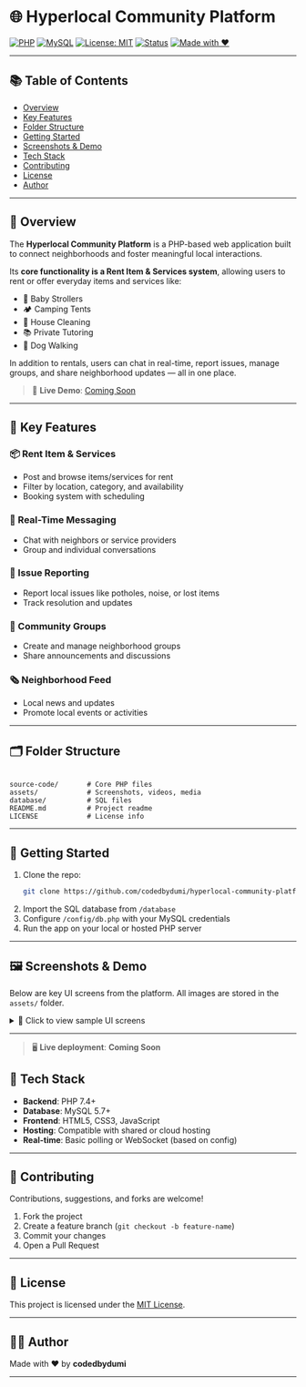# 🌐 Hyperlocal Community Platform

[![PHP](https://img.shields.io/badge/PHP-7.4%2B-blue?logo=php)](https://www.php.net/)
[![MySQL](https://img.shields.io/badge/MySQL-5.7%2B-blue?logo=mysql)](https://www.mysql.com/)
[![License: MIT](https://img.shields.io/badge/License-MIT-yellow.svg)](LICENSE)
[![Status](https://img.shields.io/badge/status-active-brightgreen)](#)
[![Made with ❤️](https://img.shields.io/badge/Made%20with-%E2%9D%A4-red)](#)

---

## 📚 Table of Contents

- [Overview](#-overview)
- [Key Features](#-key-features)
- [Folder Structure](#️-folder-structure)
- [Getting Started](#-getting-started)
- [Screenshots & Demo](#-screenshots--demo)
- [Tech Stack](#️-tech-stack)
- [Contributing](#-contributing)
- [License](#-license)
- [Author](#-author)

---

## 📖 Overview

The **Hyperlocal Community Platform** is a PHP-based web application built to connect neighborhoods and foster meaningful local interactions.

Its **core functionality is a Rent Item & Services system**, allowing users to rent or offer everyday items and services like:

- 👶 Baby Strollers  
- 🏕️ Camping Tents  
- 🧹 House Cleaning  
- 📚 Private Tutoring  
- 🐶 Dog Walking  

In addition to rentals, users can chat in real-time, report issues, manage groups, and share neighborhood updates — all in one place.

> 🔗 **Live Demo**: [Coming Soon](#)

---

## 🔑 Key Features

### 📦 Rent Item & Services
- Post and browse items/services for rent
- Filter by location, category, and availability
- Booking system with scheduling

### 💬 Real-Time Messaging
- Chat with neighbors or service providers
- Group and individual conversations

### 📍 Issue Reporting
- Report local issues like potholes, noise, or lost items
- Track resolution and updates

### 👥 Community Groups
- Create and manage neighborhood groups
- Share announcements and discussions

### 🗞️ Neighborhood Feed
- Local news and updates
- Promote local events or activities

---

## 🗂️ Folder Structure

```

source-code/       # Core PHP files
assets/            # Screenshots, videos, media
database/          # SQL files
README.md          # Project readme
LICENSE            # License info

````

---

## 🚀 Getting Started

1. Clone the repo:
   ```bash
   git clone https://github.com/codedbydumi/hyperlocal-community-platform.git ````

2. Import the SQL database from `/database`
3. Configure `/config/db.php` with your MySQL credentials
4. Run the app on your local or hosted PHP server

---

## 🖼️ Screenshots & Demo

Below are key UI screens from the platform. All images are stored in the `assets/` folder.

<Details>
<summary>📌 Click to view sample UI screens</summary>

### 🏠 Home Page
<p align="center">
  <a href="assets/homepage.png" target="_blank">
    <img src="assets/homepage.png" alt="Home Page" width="800"/>
  </a>
</p>

### 📋 Item Listing Page
<p align="center">
  <a href="assets/item-listing.png" target="_blank">
    <img src="assets/item-listing.png" alt="Item Listing Page" width="600" height = "800px" />
  </a>
</p>

### 💬 Messaging Interface
<p align="center">
  <a href="assets/chat.png" target="_blank">
    <img src="assets/chat.png" alt="Messaging Interface" width="800"/>
  </a>
</p>

### 🧹 Service Booking Page
<p align="center">
  <a href="assets/booking.png" target="_blank">
    <img src="assets/booking.png" alt="Service Booking Page" width="800"/>
  </a>
</p>

### 📢 Community Feed 
<p align="center">
  <a href="assets/community-feed.png" target="_blank">
    <img src="assets/community-feed.png" alt="Community Feed Coming Soon" width="800"/>
  </a>
</p>


</Details>


---

> 🖥️ **Live deployment**: **Coming Soon**


## 🧰 Tech Stack

* **Backend**: PHP 7.4+
* **Database**: MySQL 5.7+
* **Frontend**: HTML5, CSS3, JavaScript
* **Hosting**: Compatible with shared or cloud hosting
* **Real-time**: Basic polling or WebSocket (based on config)

---

## 🤝 Contributing

Contributions, suggestions, and forks are welcome!

1. Fork the project
2. Create a feature branch (`git checkout -b feature-name`)
3. Commit your changes
4. Open a Pull Request

---

## 📄 License

This project is licensed under the [MIT License](LICENSE).

---

## 👨‍💻 Author

Made with ❤️ by **codedbydumi** 

---



